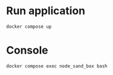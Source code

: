 # Run application

```bash
docker compose up
```

# Console

```bash
docker compose exec node_sand_box bash
```
